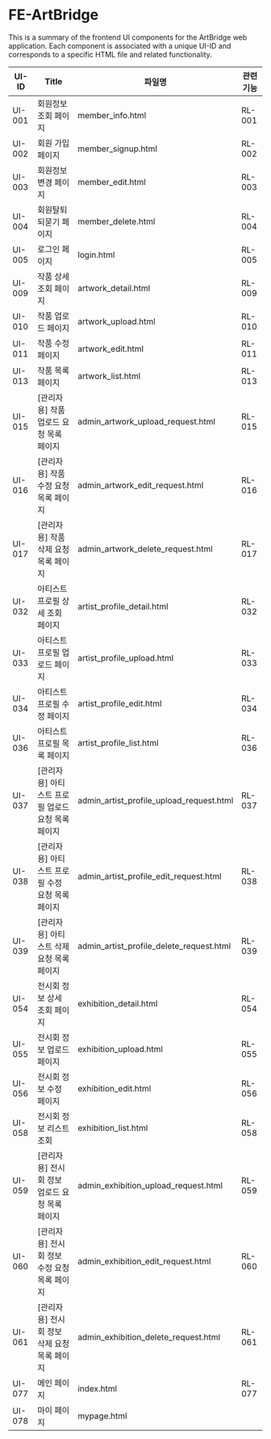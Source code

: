# FE-ArtBridge


This is a summary of the frontend UI components for the ArtBridge web application. Each component is associated with a unique UI-ID and corresponds to a specific HTML file and related functionality.


| UI-ID  | Title                         | 파일명                                      | 관련 기능 |
|--------|-------------------------------|------------------------------------------|---|
| UI-001 | 회원정보 조회 페이지                   | member_info.html                         | RL-001 |
| UI-002 | 회원 가입 페이지                     | member_signup.html                       | RL-002 |
| UI-003 | 회원정보 변경 페이지                   | member_edit.html                         | RL-003 |
| UI-004 | 회원탈퇴 되묻기 페이지                  | member_delete.html                       | RL-004 |
| UI-005 | 로그인 페이지                       | login.html                               | RL-005 |
| UI-009 | 작품 상세 조회 페이지                  | artwork_detail.html                      | RL-009 |
| UI-010 | 작품 업로드 페이지                    | artwork_upload.html                      | RL-010 |
| UI-011 | 작품 수정 페이지                     | artwork_edit.html                        | RL-011 |
| UI-013 | 작품 목록 페이지                     | artwork_list.html                        | RL-013 |
| UI-015 | [관리자용] 작품 업로드 요청 목록 페이지       | admin_artwork_upload_request.html        | RL-015 |
| UI-016 | [관리자용] 작품 수정 요청 목록 페이지        | admin_artwork_edit_request.html          | RL-016 |
| UI-017 | [관리자용] 작품 삭제 요청 목록 페이지        | admin_artwork_delete_request.html        | RL-017 |
| UI-032 | 아티스트 프로필 상세 조회 페이지            | artist_profile_detail.html               | RL-032 |
| UI-033 | 아티스트 프로필 업로드 페이지              | artist_profile_upload.html               | RL-033 |
| UI-034 | 아티스트 프로필 수정 페이지               | artist_profile_edit.html                 | RL-034 |
| UI-036 | 아티스트 프로필 목록 페이지               | artist_profile_list.html                 | RL-036 |
| UI-037 | [관리자용] 아티스트 프로필 업로드 요청 목록 페이지 | admin_artist_profile_upload_request.html | RL-037 |
| UI-038 | [관리자용] 아티스트 프로필 수정 요청 목록 페이지  | admin_artist_profile_edit_request.html   | RL-038 |
| UI-039 | [관리자용] 아티스트 삭제 요청 목록 페이지      | admin_artist_profile_delete_request.html | RL-039 |
| UI-054 | 전시회 정보 상세 조회 페이지              | exhibition_detail.html                   | RL-054 |
| UI-055 | 전시회 정보 업로드 페이지                | exhibition_upload.html                   | RL-055 |
| UI-056 | 전시회 정보 수정 페이지                 | exhibition_edit.html                     | RL-056 |
| UI-058 | 전시회 정보 리스트 조회                 | exhibition_list.html                     | RL-058 |
| UI-059 | [관리자용] 전시회 정보 업로드 요청 목록 페이지   | admin_exhibition_upload_request.html     | RL-059 |
| UI-060 | [관리자용] 전시회 정보 수정 요청 목록 페이지    | admin_exhibition_edit_request.html       | RL-060 |
| UI-061 | [관리자용] 전시회 정보 삭제 요청 목록 페이지    | admin_exhibition_delete_request.html     | RL-061 |
| UI-077 | 메인 페이지                        | index.html                               | RL-077 |
| UI-078 | 마이 페이지                        | mypage.html                              |   |
